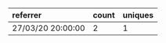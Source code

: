 | referrer          | count | uniques |
| :---------------- | :---- | :------ |
| 27/03/20 20:00:00 | 2     | 1       |